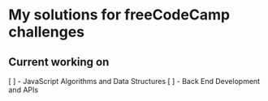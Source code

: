 # My solutions for freeCodeCamp challenges

## Current working on
[ ] - JavaScript Algorithms and Data Structures
[ ] - Back End Development and APIs